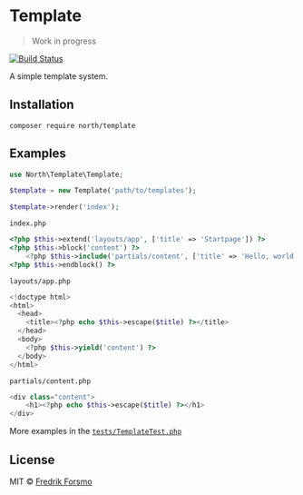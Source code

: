 # Template

> Work in progress

[![Build Status](https://travis-ci.org/northphp/template.svg?branch=master)](https://travis-ci.org/northphp/template)

A simple template system.

## Installation

```
composer require north/template
```

## Examples

```php
use North\Template\Template;

$template = new Template('path/to/templates');

$template->render('index');
```

`index.php`
```php
<?php $this->extend('layouts/app', ['title' => 'Startpage']) ?>
<?php $this->block('content') ?>
    <?php $this->include('partials/content', ['title' => 'Hello, world']) ?>
<?php $this->endblock() ?>
```

`layouts/app.php`
```php
<!doctype html>
<html>
  <head>
    <title><?php echo $this->escape($title) ?></title>
  </head>
  <body>
    <?php $this->yield('content') ?>
  </body>
</html>
```

`partials/content.php`
```php
<div class="content">
    <h1><?php echo $this->escape($title) ?></h1>
</div>
```

More examples in the [`tests/TemplateTest.php`](tests/TemplateTest.php)

## License

MIT © [Fredrik Forsmo](https://github.com/frozzare)